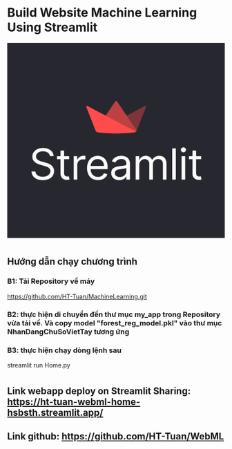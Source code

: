 # Build Website Machine Learning Using Streamlit
![Alt](https://github.com/HT-Tuan/MachineLearning/blob/main/images/streamlit_hero.jpg?raw=true)
#
## Hướng dẫn chạy chương trình
### B1: Tải Repository về máy
https://github.com/HT-Tuan/MachineLearning.git
### B2: thực hiện di chuyển đến thư mục my_app trong Repository vừa tải về. Và copy model "forest_reg_model.pkl" vào thư mục NhanDangChuSoVietTay tương ứng
### B3: thực hiện chạy dòng lệnh sau
streamlit run Home.py  
#
## Link webapp deploy on Streamlit Sharing: https://ht-tuan-webml-home-hsbsth.streamlit.app/
## Link github: https://github.com/HT-Tuan/WebML
